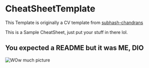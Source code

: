 # CheatSheetTemplate

This Template is originally a CV template from [subhash-chandrans](https://de.overleaf.com/articles/subhash-chandrans-cv/wbkdwkvbzfff)

This is a Sample CheatSheet, just put your stuff in there lol.

## You expected a README but it was ME, DIO

![WOw much picture](https://cdn.imgbin.com/14/11/6/imgbin-dio-brando-jotaro-kujo-jojo-s-bizarre-adventure-attack-on-titan-anime-anime-gypADQmMmQhukZEJei7RSL5AX.jpg)
